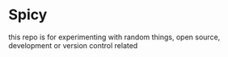 # Spicy

this repo is for experimenting with random things, open source, development or version control related
